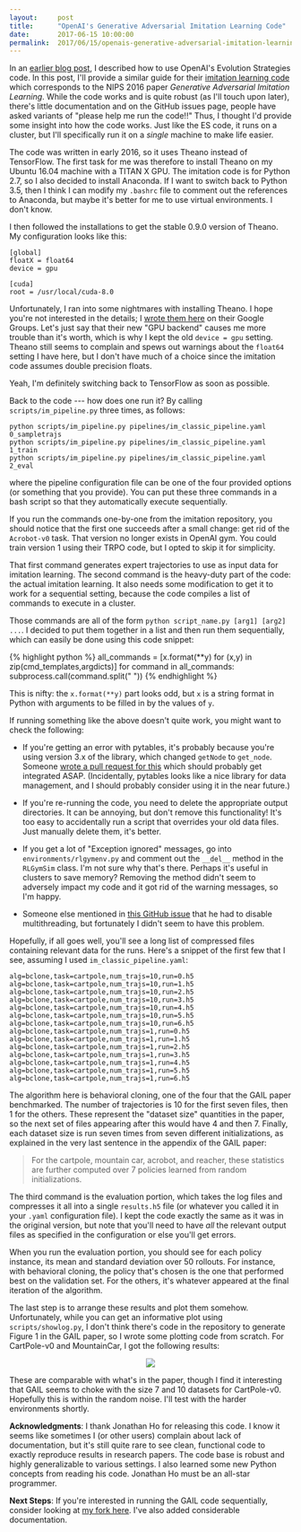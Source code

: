 ```yaml
---
layout:     post
title:      "OpenAI's Generative Adversarial Imitation Learning Code"
date:       2017-06-15 10:00:00
permalink:  2017/06/15/openais-generative-adversarial-imitation-learning-code/
---
```


In an [earlier blog post][1], I described how to use OpenAI's Evolution
Strategies code. In this post, I'll provide a similar guide for their [imitation
learning code][2] which corresponds to the NIPS 2016 paper *Generative
Adversarial Imitation Learning*. While the code works and is quite robust (as
I'll touch upon later), there's little documentation and on the GitHub issues
page, people have asked variants of "please help me run the code!!" Thus, I
thought I'd provide some insight into how the code works. Just like the ES code,
it runs on a cluster, but I'll specifically run it on a *single* machine to make
life easier.

The code was written in early 2016, so it uses Theano instead of TensorFlow. The
first task for me was therefore to install Theano on my Ubuntu 16.04 machine
with a TITAN X GPU. The imitation code is for Python 2.7, so I also decided to
install Anaconda. If I want to switch back to Python 3.5, then I think I can
modify my `.bashrc` file to comment out the references to Anaconda, but maybe
it's better for me to use virtual environments. I don't know.

I then followed the installations to get the stable 0.9.0 version of Theano. My
configuration looks like this:

```
[global]
floatX = float64
device = gpu

[cuda]
root = /usr/local/cuda-8.0
```

Unfortunately, I ran into some nightmares with installing Theano.  I hope you're
not interested in the details; I [wrote them here][7] on their Google Groups.
Let's just say that their new "GPU backend" causes me more trouble than it's
worth, which is why I kept the old `device = gpu` setting. Theano still seems to
complain and spews out warnings about the `float64` setting I have here, but I
don't have much of a choice since the imitation code assumes double precision
floats. 

Yeah, I'm definitely switching back to TensorFlow as soon as possible.

Back to the code --- how does one run it? By calling `scripts/im_pipeline.py`
three times, as follows:

```
python scripts/im_pipeline.py pipelines/im_classic_pipeline.yaml 0_sampletrajs
python scripts/im_pipeline.py pipelines/im_classic_pipeline.yaml 1_train
python scripts/im_pipeline.py pipelines/im_classic_pipeline.yaml 2_eval
```

where the pipeline configuration file can be one of the four provided options
(or something that you provide). You can put these three commands in a bash
script so that they automatically execute sequentially.

If you run the commands one-by-one from the imitation repository, you should
notice that the first one succeeds after a small change: get rid of the
`Acrobot-v0` task. That version no longer exists in OpenAI gym. You could train
version 1 using their TRPO code, but I opted to skip it for simplicity.

That first command generates expert trajectories to use as input data for
imitation learning. The second command is the heavy-duty part of the code: the
actual imitation learning. It also needs some modification to get it to work for
a sequential setting, because the code compiles a list of commands to execute in
a cluster.

Those commands are all of the form `python script_name.py [arg1] [arg2] ...`. I
decided to put them together in a list and then run them sequentially, which can
easily be done using this code snippet:

{% highlight python %}
all_commands = [x.format(**y) for (x,y) in zip(cmd_templates,argdicts)]
for command in all_commands:
    subprocess.call(command.split(" "))
{% endhighlight %}

This is nifty: the `x.format(**y)` part looks odd, but `x` is a string format in
Python with arguments to be filled in by the values of `y`.

If running something like the above doesn't quite work, you might want to check
the following:

- If you're getting an error with pytables, it's probably because you're using
  version 3.x of the library, which changed `getNode` to `get_node`. Someone
  [wrote a pull request for this][5] which should probably get integrated ASAP.
  (Incidentally, pytables looks like a nice library for data management, and I
  should probably consider using it in the near future.)

- If you're re-running the code, you need to delete the appropriate output
  directories. It can be annoying, but don't remove this functionality! It's too
  easy to accidentally run a script that overrides your old data files. Just
  manually delete them, it's better.

- If you get a lot of "Exception ignored" messages, go into
  `environments/rlgymenv.py` and comment out the `__del__` method in the
  `RLGymSim` class. I'm not sure why that's there. Perhaps it's useful in
  clusters to save memory? Removing the method didn't seem to adversely impact
  my code and it got rid of the warning messages, so I'm happy.

- Someone else mentioned in [this GitHub issue][4] that he had to disable
  multithreading, but fortunately I didn't seem to have this problem.

Hopefully, if all goes well, you'll see a long list of compressed files
containing relevant data for the runs. Here's a snippet of the first few that I
see, assuming I used `im_classic_pipeline.yaml`:

```
alg=bclone,task=cartpole,num_trajs=10,run=0.h5
alg=bclone,task=cartpole,num_trajs=10,run=1.h5
alg=bclone,task=cartpole,num_trajs=10,run=2.h5
alg=bclone,task=cartpole,num_trajs=10,run=3.h5
alg=bclone,task=cartpole,num_trajs=10,run=4.h5
alg=bclone,task=cartpole,num_trajs=10,run=5.h5
alg=bclone,task=cartpole,num_trajs=10,run=6.h5
alg=bclone,task=cartpole,num_trajs=1,run=0.h5
alg=bclone,task=cartpole,num_trajs=1,run=1.h5
alg=bclone,task=cartpole,num_trajs=1,run=2.h5
alg=bclone,task=cartpole,num_trajs=1,run=3.h5
alg=bclone,task=cartpole,num_trajs=1,run=4.h5
alg=bclone,task=cartpole,num_trajs=1,run=5.h5
alg=bclone,task=cartpole,num_trajs=1,run=6.h5
```

The algorithm here is behavioral cloning, one of the four that the GAIL paper
benchmarked. The number of trajectories is 10 for the first seven files, then 1
for the others. These represent the "dataset size" quantities in the paper, so
the next set of files appearing after this would have 4 and then 7.  Finally,
each dataset size is run seven times from seven different initializations, as
explained in the very last sentence in the appendix of the GAIL paper:

> For the cartpole, mountain car, acrobot, and reacher, these statistics are
> further computed over 7 policies learned from random initializations.

The third command is the evaluation portion, which takes the log files and
compresses it all into a single `results.h5` file (or whatever you called it in
your `.yaml` configuration file). I kept the code exactly the same as it was in
the original version, but note that you'll need to have *all* the relevant
output files as specified in the configuration or else you'll get errors.

When you run the evaluation portion, you should see for each policy instance,
its mean and standard deviation over 50 rollouts. For instance, with behavioral
cloning, the policy that's chosen is the one that performed best on the
validation set. For the others, it's whatever appeared at the final iteration of
the algorithm.

The last step is to arrange these results and plot them somehow. Unfortunately,
while you can get an informative plot using `scripts/showlog.py`, I don't think
there's code in the repository to generate Figure 1 in the GAIL paper, so I
wrote some plotting code from scratch. For CartPole-v0 and MountainCar, I got
the following results:
    
<p style="text-align:center;"> <img src="{{site.url}}/assets/gail_results.png"> </p>

These are comparable with what's in the paper, though I find it interesting that
GAIL seems to choke with the size 7 and 10 datasets for CartPole-v0. Hopefully
this is within the random noise. I'll test with the harder environments shortly.

**Acknowledgments**: I thank Jonathan Ho for releasing this code. I know it
seems like sometimes I (or other users) complain about lack of documentation,
but it's still quite rare to see clean, functional code to exactly reproduce
results in research papers. The code base is robust and highly generalizable to
various settings. I also learned some new Python concepts from reading his code.
Jonathan Ho must be an all-star programmer.

**Next Steps**: If you're interested in running the GAIL code sequentially,
consider looking at [my fork here][6]. I've also added considerable
documentation.

[1]:https://danieltakeshi.github.io/2017/05/30/aws-packer-and-openais-evolution-strategies-code
[2]:https://github.com/openai/imitation
[3]:https://github.com/openai/imitation/issues/6
[4]:https://github.com/openai/imitation/issues/3
[5]:https://github.com/openai/imitation/pull/7
[6]:https://github.com/DanielTakeshi/imitation
[7]:https://groups.google.com/forum/#!topic/theano-users/_J7BxmP8DqA
